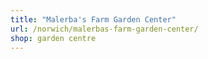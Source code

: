 ```yaml
---
title: "Malerba's Farm Garden Center"
url: /norwich/malerbas-farm-garden-center/
shop: garden centre
---
```

